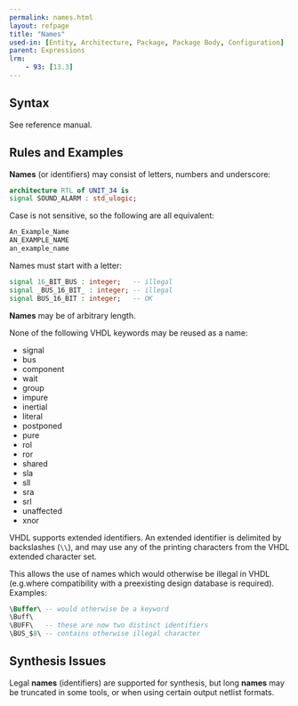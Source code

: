 ```yaml
---
permalink: names.html
layout: refpage
title: "Names"
used-in: [Entity, Architecture, Package, Package Body, Configuration]
parent: Expressions
lrm:
    - 93: [13.3]
---
```


## Syntax

See reference manual.

## Rules and Examples



__Names__ (or identifiers) may consist of letters, numbers and underscore:
```vhdl
architecture RTL of UNIT_34 is
signal SOUND_ALARM : std_ulogic;
```

Case is not sensitive, so the following are all equivalent:
```vhdl
An_Example_Name
AN_EXAMPLE_NAME
an_example_name
```

Names must start with a letter:
```vhdl
signal 16_BIT_BUS : integer;   -- illegal
signal _BUS_16_BIT_ : integer; -- illegal
signal BUS_16_BIT : integer;   -- OK
```

__Names__ may be of arbitrary length.

None of the following VHDL keywords may be reused as a name:
- signal
- bus
- component
- wait
- group
- impure
- inertial
- literal
- postponed
- pure
- rol
- ror
- shared
- sla
- sll
- sra
- srl
- unaffected
- xnor

VHDL supports extended identifiers. An extended identifier is delimited by backslashes (`\\`), and may use any of the printing characters from the VHDL extended character set.

This allows the use of names which would otherwise be illegal in VHDL (e.g.where compatibility with a preexisting design database is required). Examples:
```vhdl
\Buffer\ -- would otherwise be a keyword
\Buff\
\BUFF\   -- these are now two distinct identifiers
\BUS_$8\ -- contains otherwise illegal character
```

## Synthesis Issues

Legal __names__ (identifiers) are supported for synthesis, but long __names__ may be truncated in some tools, or when using certain output netlist formats.
